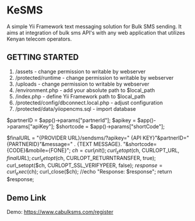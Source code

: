 # KeSMS
A simple Yii Framework text messaging solution for  Bulk SMS sending.  It aims at integration of  bulk sms API's with any web application that utilizes Kenyan telecom operators.




GETTING STARTED
---------------
  1. /assets - change permission to writable by webserver
  2. /protected/runtime - change permission to writable by webserver
  3. /uploads - change permission to writable by webserver
  4. /environment.php - add your absolute path to $local_path
  5. /index.php - define Yii Framework path to $local_path
  6. /protected/config/dbconnect.local.php - adjust configuration
  7. /protected/data/yiiopencms.sql - import database


  $partnerID = $app()->params["partnerId"];
  $apikey    = $app()->params["apiKey"];
  $shortcode = $app()->params["shortCode"];


  $finalURL = "{PROVIDER URL}/sendsms/?apikey=" {API KEY}"&partnerID=" {PARTNERID}"&message=" . {TEXT MESSAGE}. "&shortcode={CODE}&mobile={FONE}";
  $ch = curl_init();
  curl_setopt($ch, CURLOPT_URL, $finalURL);
  curl_setopt($ch, CURLOPT_RETURNTRANSFER, true);
  curl_setopt($ch, CURLOPT_SSL_VERIFYPEER, false);
  $response = curl_exec($ch);
  curl_close($ch);
  //echo "Response: $response";
   return $response;

Demo Link
---------------

Demo: https://www.cabulksms.com/register


